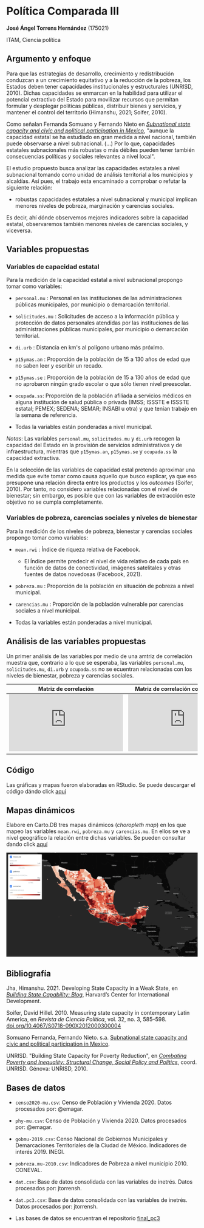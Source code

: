 # Política Comparada III

**José Ángel Torrens Hernández** (175021)

ITAM, Ciencia política

## Argumento y enfoque

Para que las estrategias de desarrollo, crecimiento y redistribución conduzcan a un crecimiento equitativo y a la reducción de la pobreza, los Estados deben tener  capacidades institucionales y estructurales (UNRISD, 2010). Dichas capacidades se enmarcan en la habilidad para utilizar el potencial extractivo del Estado para movilizar recursos que permitan formular y desplegar políticas públicas, distribuir bienes y servicios, y mantener el control  del territorio (Himanshu, 2021; Soifer, 2010). 

Como señalan Fernanda Somuano y Fernando Nieto en *[Subnational state capacity and civic and political participation in Mexico](https://www.ippapublicpolicy.org/file/paper/594d7107abda2.pdf)*, "aunque la capacidad estatal se ha estudiado en gran medida a nivel nacional, también puede observarse a nivel subnacional. (…) Por lo que,  capacidades estatales subnacionales más robustas o más débiles pueden tener también consecuencias políticas y sociales relevantes a nivel local".

El estudio propuesto busca analizar las capacidades estatales a nivel subnacional tomando  como unidad de análisis territorial a los municipios y alcaldías. Así pues, el trabajo esta encaminado a comprobar o refutar la siguiente relación:

* robustas capacidades estatales a nivel subnacional y municipal implican menores niveles de pobreza, marginación y carencias sociales.

Es decir, ahí dónde observemos mejores indicadores sobre la capacidad estatal, observaremos también menores niveles de carencias sociales, y viceversa. 

## Variables propuestas

### Variables de capacidad estatal
Para la medición de la capacidad estatal a nivel subnacional propongo tomar como variables:

* ``personal.mu`` : Personal en las instituciones de las administraciones públicas municipales, por municipio o demarcación territorial.
* ``solicitudes.mu`` : Solicitudes de acceso a la información pública y protección de datos personales atendidas por las instituciones de las administraciones públicas municipales, por municipio o demarcación territorial.
* ``di.urb`` : Distancia en km's al polígono urbano más próximo.
* ``p15ymas.an`` : Proporción de la población de 15 a 130 años de edad que no saben leer y escribir un recado.
* ``p15ymas.se`` : Proporción de la población de 15 a 130 años de edad que no aprobaron ningún grado escolar o que sólo tienen nivel preescolar.
* ``ocupada.ss``: Proporción de la población afiliada a servicios médicos en alguna institución de salud pública o privada (IMSS; ISSSTE e ISSSTE estatal; PEMEX; SEDENA; SEMAR; INSABI u otra) y que tenían trabajo en la semana de referencia.

* Todas la variables están ponderadas a nivel municipal.

*Notas*: Las variables ``personal.mu``, ``solicitudes.mu`` y ``di.urb`` recogen la capacidad del Estado en la provisión de servicios administrativos y de infraestructura, mientras que ``p15ymas.an``, ``p15ymas.se`` y ``ocupada.ss`` la capacidad extractiva.

En la selección de las variables de capacidad estal pretendo aproximar una medida que evite tomar como causa aquello  que busco explicar, ya que eso presupone una relación directa entre los productos y los *outcomes* (Soifer, 2010). Por tanto, no considero  variables relacionadas con el nivel de bienestar; sin embargo, es posible que con las variables de extracción este objetivo no se cumpla completamente.

### Variables de pobreza, carencias sociales y niveles de bienestar
Para la medición de los niveles de pobreza, bienestar y carencias sociales propongo tomar como variables:

* ``mean.rwi`` : Índice de riqueza relativa de Facebook.
    - El Índice permite predecir el nivel de vida relativo de cada país en función de datos de conectividad, imágenes satelitales y otras fuentes de datos novedosas (Facebook, 2021).
* ``pobreza.mu`` : Proporción de la población en situación de pobreza a nivel municipal.
* ``carencias.mu`` : Proporción de la población vulnerable por carencias sociales a nivel municipal.

* Todas la variables están ponderadas a nivel municipal.

## Análisis de las variables propuestas
Un primer análisis de las variables por medio de una amtriz de correlación muestra que, contrario a lo que se esperaba, las variables ``personal.mu``, ``solicitudes.mu``, ``di.urb`` y ``ocupada.ss`` no se ecuentran relacionadas con los niveles de bienestar, pobreza y carencias sociales.

| Matriz de correlación      | Matriz de correlación con coeficientes |
| ----------- | ----------- |
| ![alt text](https://github.com/pptrrns/final_pc3/blob/main/plots/pc3_Rplot0.pdf) | ![alt text](https://github.com/pptrrns/final_pc3/blob/main/plots/pc3_Rplot01.pdf)|

## Código
Las gráficas y mapas fueron elaboradas en RStudio. 
Se puede descargar el código dándo click [aquí](https://github.com/pptrrns/final_pc3/blob/main/final_pc3.R)

## Mapas dinámicos
Elabore en Carto.DB tres mapas dinámicos (*choropleth map*) en los que mapeo las variables ``mean.rwi``, ``pobreza.mu`` y ``carencias.mu``. En ellos se ve a nivel geográfico la relación entre dichas variables. Se pueden consultar dando click [aquí](https://torrens.carto.com/builder/bd969ec4-292a-426f-99ff-22c2379f0f79/embed)

![alt text](https://github.com/pptrrns/final_pc3/blob/main/plots/pc3.png?raw=true)

## Bibliografía

Jha, Himanshu. 2021. Developing State Capacity in a Weak State, en *[Building State Capability: Blog](https://buildingstatecapability.com/2021/08/22/developing-state-capacity-in-a-weak-state/)*, Harvard’s Center for International Development.

Soifer, David Hillel. 2010. Measuring state capacity in contemporary Latin America, en *Revista de Ciencia Política*, vol. 32, no. 3, 585–598. [doi.org/10.4067/S0718-090X2012000300004](http://dx.doi.org/10.4067/S0718-090X2012000300004 )

Somuano Fernanda, Fernando Nieto. s.a. [Subnational state capacity and civic and political participation in Mexico](https://www.ippapublicpolicy.org/file/paper/594d7107abda2.pdf).

UNRISD. "Building State Capacity for Poverty Reduction", en *[Combating Poverty and Inequality: Structural Change, Social Policy and Politics](https://www.unrisd.org/80256B3C005BCCF9/(httpPublications)/BBA20D83E347DBAFC125778200440AA7?OpenDocument&panel=additional)*, coord. UNRISD. Génova: UNRISD, 2010.

## Bases de datos
* ``censo2020-mu.csv``: Censo de Población y Vivienda 2020. Datos procesados por: @emagar.
* ``phy-mu.csv``: Censo de Población y Vivienda 2020. Datos procesados por: @emagar.
* ``gobmu-2019.csv``: Censo Nacional de Gobiernos Municipales y Demarcaciones Territoriales de la Ciudad de México. Indicadores de interés 2019. INEGI.
* ``pobreza.mu-2010.csv``: Indicadores de Pobreza a nivel municipio 2010. CONEVAL.
* ``dat.csv``: Base de datos consolidada con las variables de inetrés. Datos procesados por: jtorrensh.
* ``dat.pc3.csv``: Base de datos consolidada con las variables de inetrés. Datos procesados por: jtorrensh.

* Las bases de datos se encuentran el repositorio [final_pc3](https://github.com/pptrrns/final_pc3)
